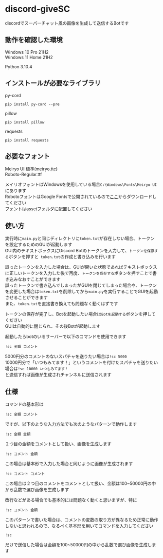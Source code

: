 # discord-giveSC
discordでスーパーチャット風の画像を生成して送信するBotです

## 動作を確認した環境

Windows 10 Pro 21H2  
Windows 11 Home 21H2  
  
Python 3.10.4

## インストールが必要なライブラリ

py-cord  
```
pip install py-cord --pre
```
pillow  
```
pip install pillow
```
requests
```
pip install requests
```

## 必要なフォント
Meiryo UI 標準(meiryo.ttc)  
Roboto-Regular.ttf  
  
メイリオフォントはWindowsを使用している場合`C:\Windows\Fonts\Meiryo UI`にあります  
RobotoフォントはGoogle Fontsで公開されているので[ここ](https://fonts.google.com/specimen/Roboto?subset=japanese)からダウンロードしてください  
フォントはassetフォルダに配置してください


## 使い方

実行時に`main.py`と同じディレクトリに`token.txt`が存在しない場合、トークンを設定するためのGUIが起動します  
GUI内のテキストボックスにDiscord Botのトークンを入力して、`トークンを保存する`ボタンを押すと` token.txt`の作成と書き込みを行います  
  
誤ったトークンを入力した場合は、GUIが開いた状態であればテキストボックスに正しいトークンを入力した後で再度、`トークンを保存する`ボタンを押すことで書き込みなおすことができます    
誤ったトークンで書き込んでしまったがGUIを閉じてしまった場合や、トークンを変更した場合は`token.txt`を削除してから`main.py`を実行することでGUIを起動させることができます  
また、`token.txt`を直接書き換えても問題なく動くはずです  
  
トークンの保存が完了し、Botを起動したい場合は`Botを起動する`ボタンを押してください  
GUIは自動的に閉じられ、その後Botが起動します  
  
起動したらbotのいるサーバーで以下のコマンドを使用できます
```
!sc 金額 コメント
```
  
5000円分のコメントのないスパチャを送りたい場合は`!sc 5000`  
10000円分で「いつもみてます！」というコメントを付けたスパチャを送りたい場合は`!sc 10000 いつもみてます！`  
と送信すれば画像が生成されチャンネルに送信されます  

## 仕様

コマンドの基本形は  
```
!sc 金額 コメント
```
ですが、以下のような入力方法でも次のようなパターンで動作します 
  
```
!sc 金額 金額
```
２つ目の金額をコメントとして扱い、画像を生成します  
  
  
```
!sc コメント 金額
```
この場合は基本形で入力した場合と同じように画像が生成されます  
  
  
```
!sc コメント コメント
```
この場合は２つ目のコメントをコメントとして扱い、金額は100~50000円の中から乱数で選び画像を生成します  
  
  
改行などがある場合でも基本的には問題なく動くと思いますが、特に  
```
!sc コメント 金額
```
このパターンで書いた場合は、コメントの変数の取り方が異なるため正常に動作しないと思われるので、なるべく基本形を用いてコマンドを入力してください
  
```
!sc
```
だけで送信した場合は金額を100~50000円の中から乱数で選び画像を生成します  
